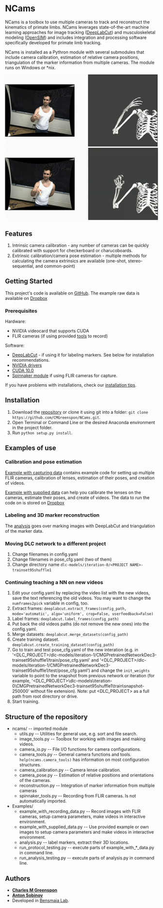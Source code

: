# NCams

NCams is a toolbox to use multiple cameras to track and reconstruct the kinematics of primate limbs. NCams leverages state-of-the-art machine learning approaches for image tracking ([DeepLabCut](http://www.mousemotorlab.org/deeplabcut)) and musculoskeletal modeling ([OpenSIM](https://simtk-confluence.stanford.edu:8443/display/OpenSim/OpenSim+Documentation)) and includes integration and processing software specifically developed for primate limb tracking.

NCams is installed as a Pythron module with several submodules that include camera calibration, estimation of relative camera positions, triangulation of the marker information from multiple cameras. The module runs on Windows or *nix.

![Dr. Greenspon eating a marshmellow](images/marshmallow_cropped.gif) ![Dr. Greenspon writing](images/pen_cropped.gif)

## Features
1. Intrinsic camera calibration - any number of cameras can be quickly calibrated with support for checkerboard or charucoboards. 
2. Extrinsic calibration/camera pose estimation - multiple methods for calculating the camera extrinsics are available (one-shot, stereo-sequential, and common-point)

## Getting Started

This project's code is available on [GitHub](https://github.com/CMGreenspon/NCams). The example raw data is available on [Dropbox](???)

### Prerequisites

Hardware:
- NVIDIA videocard that supports CUDA
- FLIR cameras (if using provided [tools](ncams/spinnaker_tools.py) to record)

Software:
- [DeepLabCut](https://github.com/AlexEMG/DeepLabCut/blob/master/docs/installation.md) - if using it for labeling markers. See below for installation recommendations.
 - [NVIDIA drivers](https://www.nvidia.com/download/index.aspx)
 - [CUDA 10.0](https://developer.nvidia.com/cuda-downloads)
- [Spinnaker module](https://flir.app.boxcn.net/v/SpinnakerSDK/folder/68522911814) if using FLIR cameras for capture.

If you have problems with installations, check our [installation tips](INSTALLATION.md).

## Installation

1. Download the [repository](https://github.com/CMGreenspon/NCams) or clone it using git into a folder: `git clone https://github.com/CMGreenspon/NCams.git`.
2. Open Terminal or Command Line or the desired Anaconda environment in the project folder.
3. Run `python setup.py install`.

## Examples of use

### Calibration and pose estimation

[Example with capturing data](Examples/example_with_recording_data.py) contains example code for setting up multiple FLIR cameras, calibration of lenses, estimation of their poses, and creation of videos.

[Example with supplied data](Examples/example_with_supplied_data.py) can help you calibrate the lenses on the cameras, estimate their poses, and create of videos. The data to run the code on is stored on [Dropbox](???)

### Labeling and 3D marker reconstruction

The [analysis](Examples/analysis.py) goes over marking images with DeepLabCut and triangulation of the marker data.

### Moving DLC network to a different project

1. Change filenames in config.yaml
2. Change filenames in pose_cfg.yaml (two of them)
3. Change directory name `dlc-models/iteration-0/<PROJECT NAME>-trainset95shuffle1`

### Continuing teaching a NN on new videos

1. Edit your config.yaml by replacing the video list with the new videos, save the text referencing the old videos. You may want to change the `numframes2pick` variable in config, too.
2. Extract frames: `deeplabcut.extract_frames(config_path, mode='automatic', algo='uniform', crop=False, userfeedback=False)`
3. Label frames: `deeplabcut.label_frames(config_path)`
4. Put back the old videos paths (do not remove the new ones) into the config.yaml.
5. Merge datasets: `deeplabcut.merge_datasets(config_path)`
6. Create training dataset. `deeplabcut.create_training_dataset(config_path)`
7. Go to train and test pose_cfg.yaml of the new interation (e.g. in '<DLC_PROJECT>/dlc-models/iteration-1/CMGPretrainedNetworkDec3-trainset95shuffle1/train/pose_cfg.yaml' and '<DLC_PROJECT>/dlc-models/iteration-1/CMGPretrainedNetworkDec3-trainset95shuffle1/test/pose_cfg.yaml') and change the `init_weights` variable to point to the snapshot from previous network or iteration (for example, '<DLC_PROJECT>\dlc-models\iteration-0\CMGPretrainedNetworkDec3-trainset95shuffle1\train\snapshot-250000' without file extension).
Note: put <DLC_PROJECT> as a full path from root directory or drive.
8. Start training.


## Structure of the repository

- ncams/ -- imported module
    + utils.py -- Utilities for general use, e.g. sort and file search.
    + image_tools.py -- Toolbox for working with images and making videos.
    + camera_io.py -- File I/O functions for camera configurations.
    + camera_tools.py -- General camera functions and tools. `help(ncams.camera_tools)` has information on most configuration structures.
    + camera_calibration.py -- Camera lense calibration.
    + camera_pose.py -- Estimation of relative positions and orientations of the cameras.
    + reconstruction.py -- Integration of marker information from multiple cameras
    + spinnaker_tools.py -- Recording from FLIR cameras. Is not automatically imported.
- Examples/
    + example_with_recording_data.py -- Record images with FLIR cameras, setup camera parameters, make videos in interactive environment.
    + example_with_supplied_data.py -- Use provided example or own images to setup camera parameters and make videos in interactive environment.
    + analysis.py -- label markers, extract their 3D locations.
    + run_protocol_testing.py -- execute parts of example_with_*_data.py in command line.
    + run_analysis_testing.py -- execute parts of analysis.py in command line.


## Authors

- [**Charles M Greenspon**](https://github.org/CMGreenspon)
- [**Anton Sobinov**](https://github.org/nishbo)
- Developed in [Bensmaia Lab](http://bensmaialab.org/).
